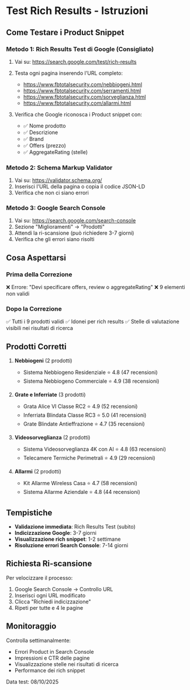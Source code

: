 # Test Rich Results - Istruzioni

## Come Testare i Product Snippet

### Metodo 1: Rich Results Test di Google (Consigliato)

1. Vai su: https://search.google.com/test/rich-results
2. Testa ogni pagina inserendo l'URL completo:
   - https://www.fbtotalsecurity.com/nebbiogeni.html
   - https://www.fbtotalsecurity.com/serramenti.html
   - https://www.fbtotalsecurity.com/sorveglianza.html
   - https://www.fbtotalsecurity.com/allarmi.html

3. Verifica che Google riconosca i Product snippet con:
   - ✅ Nome prodotto
   - ✅ Descrizione
   - ✅ Brand
   - ✅ Offers (prezzo)
   - ✅ AggregateRating (stelle)

### Metodo 2: Schema Markup Validator

1. Vai su: https://validator.schema.org/
2. Inserisci l'URL della pagina o copia il codice JSON-LD
3. Verifica che non ci siano errori

### Metodo 3: Google Search Console

1. Vai su: https://search.google.com/search-console
2. Sezione "Miglioramenti" → "Prodotti"
3. Attendi la ri-scansione (può richiedere 3-7 giorni)
4. Verifica che gli errori siano risolti

## Cosa Aspettarsi

### Prima della Correzione
❌ Errore: "Devi specificare offers, review o aggregateRating"
❌ 9 elementi non validi

### Dopo la Correzione
✅ Tutti i 9 prodotti validi
✅ Idonei per rich results
✅ Stelle di valutazione visibili nei risultati di ricerca

## Prodotti Corretti

1. **Nebbiogeni** (2 prodotti)
   - Sistema Nebbiogeno Residenziale ⭐ 4.8 (47 recensioni)
   - Sistema Nebbiogeno Commerciale ⭐ 4.9 (38 recensioni)

2. **Grate e Inferriate** (3 prodotti)
   - Grata Alice VI Classe RC2 ⭐ 4.9 (52 recensioni)
   - Inferriata Blindata Classe RC3 ⭐ 5.0 (41 recensioni)
   - Grate Blindate Antieffrazione ⭐ 4.7 (35 recensioni)

3. **Videosorveglianza** (2 prodotti)
   - Sistema Videosorveglianza 4K con AI ⭐ 4.8 (63 recensioni)
   - Telecamere Termiche Perimetrali ⭐ 4.9 (29 recensioni)

4. **Allarmi** (2 prodotti)
   - Kit Allarme Wireless Casa ⭐ 4.7 (58 recensioni)
   - Sistema Allarme Aziendale ⭐ 4.8 (44 recensioni)

## Tempistiche

- **Validazione immediata**: Rich Results Test (subito)
- **Indicizzazione Google**: 3-7 giorni
- **Visualizzazione rich snippet**: 1-2 settimane
- **Risoluzione errori Search Console**: 7-14 giorni

## Richiesta Ri-scansione

Per velocizzare il processo:

1. Google Search Console → Controllo URL
2. Inserisci ogni URL modificato
3. Clicca "Richiedi indicizzazione"
4. Ripeti per tutte e 4 le pagine

## Monitoraggio

Controlla settimanalmente:
- Errori Product in Search Console
- Impressioni e CTR delle pagine
- Visualizzazione stelle nei risultati di ricerca
- Performance dei rich snippet

Data test: 08/10/2025

